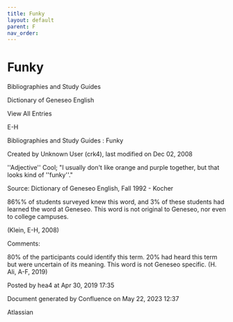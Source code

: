 ```yaml
---
title: Funky
layout: default
parent: F
nav_order:
---
```


# Funky

Bibliographies and Study Guides

Dictionary of Geneseo English

View All Entries

E-H

Bibliographies and Study Guides : Funky

Created by  Unknown User (crk4), last modified on Dec 02, 2008

''Adjective'' Cool; &quot;I usually don't like orange and purple together, but that looks kind of ''funky''.&quot;

Source: Dictionary of Geneseo English, Fall 1992 - Kocher

86%% of students surveyed knew this word, and 3% of these students had learned the word at Geneseo. This word is not original to Geneseo, nor even to college campuses.

(Klein, E-H, 2008)

Comments:

80% of the participants could identify this term. 20% had heard this term but were uncertain of its meaning. This word is not Geneseo specific. (H. Ali, A-F, 2019)

Posted by hea4 at Apr 30, 2019 17:35

Document generated by Confluence on May 22, 2023 12:37

Atlassian
